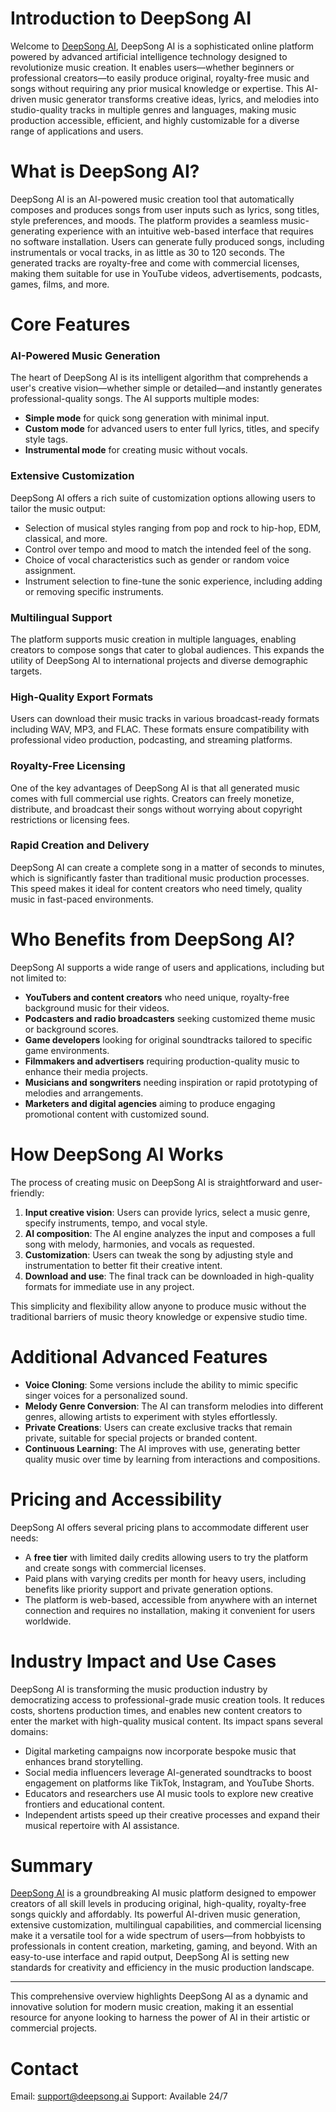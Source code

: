 # Introduction to DeepSong AI

Welcome to [DeepSong AI](https://deepsong.ai), DeepSong AI is a sophisticated online platform powered by advanced artificial intelligence technology designed to revolutionize music creation. It enables users—whether beginners or professional creators—to easily produce original, royalty-free music and songs without requiring any prior musical knowledge or expertise. This AI-driven music generator transforms creative ideas, lyrics, and melodies into studio-quality tracks in multiple genres and languages, making music production accessible, efficient, and highly customizable for a diverse range of applications and users.

# What is DeepSong AI?

DeepSong AI is an AI-powered music creation tool that automatically composes and produces songs from user inputs such as lyrics, song titles, style preferences, and moods. The platform provides a seamless music-generating experience with an intuitive web-based interface that requires no software installation. Users can generate fully produced songs, including instrumentals or vocal tracks, in as little as 30 to 120 seconds. The generated tracks are royalty-free and come with commercial licenses, making them suitable for use in YouTube videos, advertisements, podcasts, games, films, and more.

# Core Features

### AI-Powered Music Generation
The heart of DeepSong AI is its intelligent algorithm that comprehends a user's creative vision—whether simple or detailed—and instantly generates professional-quality songs. The AI supports multiple modes:
- **Simple mode** for quick song generation with minimal input.
- **Custom mode** for advanced users to enter full lyrics, titles, and specify style tags.
- **Instrumental mode** for creating music without vocals.

### Extensive Customization
DeepSong AI offers a rich suite of customization options allowing users to tailor the music output:
- Selection of musical styles ranging from pop and rock to hip-hop, EDM, classical, and more.
- Control over tempo and mood to match the intended feel of the song.
- Choice of vocal characteristics such as gender or random voice assignment.
- Instrument selection to fine-tune the sonic experience, including adding or removing specific instruments.

### Multilingual Support
The platform supports music creation in multiple languages, enabling creators to compose songs that cater to global audiences. This expands the utility of DeepSong AI to international projects and diverse demographic targets.

### High-Quality Export Formats
Users can download their music tracks in various broadcast-ready formats including WAV, MP3, and FLAC. These formats ensure compatibility with professional video production, podcasting, and streaming platforms.

### Royalty-Free Licensing
One of the key advantages of DeepSong AI is that all generated music comes with full commercial use rights. Creators can freely monetize, distribute, and broadcast their songs without worrying about copyright restrictions or licensing fees.

### Rapid Creation and Delivery
DeepSong AI can create a complete song in a matter of seconds to minutes, which is significantly faster than traditional music production processes. This speed makes it ideal for content creators who need timely, quality music in fast-paced environments.

# Who Benefits from DeepSong AI?

DeepSong AI supports a wide range of users and applications, including but not limited to:
- **YouTubers and content creators** who need unique, royalty-free background music for their videos.
- **Podcasters and radio broadcasters** seeking customized theme music or background scores.
- **Game developers** looking for original soundtracks tailored to specific game environments.
- **Filmmakers and advertisers** requiring production-quality music to enhance their media projects.
- **Musicians and songwriters** needing inspiration or rapid prototyping of melodies and arrangements.
- **Marketers and digital agencies** aiming to produce engaging promotional content with customized sound.

# How DeepSong AI Works

The process of creating music on DeepSong AI is straightforward and user-friendly:
1. **Input creative vision**: Users can provide lyrics, select a music genre, specify instruments, tempo, and vocal style.
2. **AI composition**: The AI engine analyzes the input and composes a full song with melody, harmonies, and vocals as requested.
3. **Customization**: Users can tweak the song by adjusting style and instrumentation to better fit their creative intent.
4. **Download and use**: The final track can be downloaded in high-quality formats for immediate use in any project.

This simplicity and flexibility allow anyone to produce music without the traditional barriers of music theory knowledge or expensive studio time.

# Additional Advanced Features

- **Voice Cloning**: Some versions include the ability to mimic specific singer voices for a personalized sound.
- **Melody Genre Conversion**: The AI can transform melodies into different genres, allowing artists to experiment with styles effortlessly.
- **Private Creations**: Users can create exclusive tracks that remain private, suitable for special projects or branded content.
- **Continuous Learning**: The AI improves with use, generating better quality music over time by learning from interactions and compositions.

# Pricing and Accessibility

DeepSong AI offers several pricing plans to accommodate different user needs:
- A **free tier** with limited daily credits allowing users to try the platform and create songs with commercial licenses.
- Paid plans with varying credits per month for heavy users, including benefits like priority support and private generation options.
- The platform is web-based, accessible from anywhere with an internet connection and requires no installation, making it convenient for users worldwide.

# Industry Impact and Use Cases

DeepSong AI is transforming the music production industry by democratizing access to professional-grade music creation tools. It reduces costs, shortens production times, and enables new content creators to enter the market with high-quality musical content. Its impact spans several domains:
- Digital marketing campaigns now incorporate bespoke music that enhances brand storytelling.
- Social media influencers leverage AI-generated soundtracks to boost engagement on platforms like TikTok, Instagram, and YouTube Shorts.
- Educators and researchers use AI music tools to explore new creative frontiers and educational content.
- Independent artists speed up their creative processes and expand their musical repertoire with AI assistance.

# Summary

[DeepSong AI](https://deepsong.ai) is a groundbreaking AI music platform designed to empower creators of all skill levels in producing original, high-quality, royalty-free songs quickly and affordably. Its powerful AI-driven music generation, extensive customization, multilingual capabilities, and commercial licensing make it a versatile tool for a wide spectrum of users—from hobbyists to professionals in content creation, marketing, gaming, and beyond. With an easy-to-use interface and rapid output, DeepSong AI is setting new standards for creativity and efficiency in the music production landscape.

---

This comprehensive overview highlights DeepSong AI as a dynamic and innovative solution for modern music creation, making it an essential resource for anyone looking to harness the power of AI in their artistic or commercial projects.

# Contact

Email: support@deepsong.ai
Support: Available 24/7
